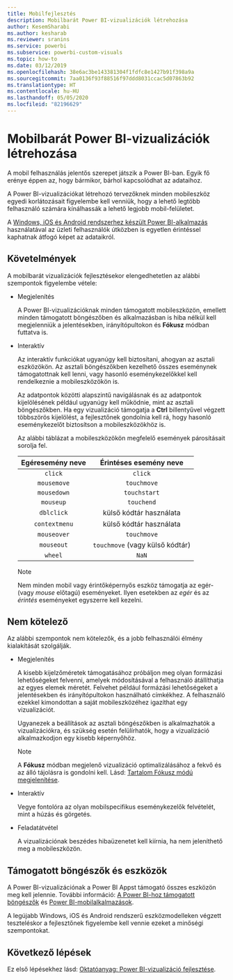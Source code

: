 ```yaml
---
title: Mobilfejlesztés
description: Mobilbarát Power BI-vizualizációk létrehozása
author: KesemSharabi
ms.author: kesharab
ms.reviewer: sranins
ms.service: powerbi
ms.subservice: powerbi-custom-visuals
ms.topic: how-to
ms.date: 03/12/2019
ms.openlocfilehash: 38e6ac3be143381304f1fdfc8e1427b91f398a9a
ms.sourcegitcommit: 7aa0136f93f88516f97ddd8031ccac5d07863b92
ms.translationtype: HT
ms.contentlocale: hu-HU
ms.lasthandoff: 05/05/2020
ms.locfileid: "82196629"
---
```

# <a name="how-to-create-mobile-friendly-power-bi-visuals"></a>Mobilbarát Power BI-vizualizációk létrehozása
A mobil felhasználás jelentős szerepet játszik a Power BI-ban. Egyik fő erénye éppen az, hogy bármikor, bárhol kapcsolódhat az adataihoz.

A Power BI-vizualizációkat létrehozó tervezőknek minden mobileszköz egyedi korlátozásait figyelembe kell venniük, hogy a lehető legtöbb felhasználó számára kínálhassák a lehető legjobb mobil-felületet.

A [Windows, iOS és Android rendszerhez készült Power BI-alkalmazás](/power-bi/consumer/mobile/mobile-apps-for-mobile-devices) használatával az üzleti felhasználók útközben is egyetlen érintéssel kaphatnak átfogó képet az adataikról.

## <a name="requirements"></a>Követelmények

A mobilbarát vizualizációk fejlesztésekor elengedhetetlen az alábbi szempontok figyelembe vétele:

- Megjelenítés

  A Power BI-vizualizációknak minden támogatott mobileszközön, emellett minden támogatott böngészőben és alkalmazásban is hiba nélkül kell megjelenniük a jelentésekben, irányítópultokon és **Fókusz** módban futtatva is. 

- Interaktív

  Az interaktív funkciókat ugyanúgy kell biztosítani, ahogyan az asztali eszközökön. Az asztali böngészőkben kezelhető összes eseménynek támogatottnak kell lenni, vagy hasonló eseménykezelőkkel kell rendelkeznie a mobileszközökön is.
  
  Az adatpontok közötti alapszintű navigálásnak és az adatpontok kijelölésének például ugyanúgy kell működnie, mint az asztali böngészőkben. Ha egy vizualizáció támogatja a **Ctrl** billentyűvel végzett többszörös kijelölést, a fejlesztőnek gondolnia kell rá, hogy hasonló eseménykezelőt biztosítson a mobileszközökhöz is.

  Az alábbi táblázat a mobileszközökön megfelelő események párosításait sorolja fel.

  | Egéresemény neve | Érintéses esemény neve |
  |:----------------:|:----------------:|
  | `click` | `click` |
  | `mousemove` | `touchmove` |
  | `mousedown` | `touchstart` |
  | `mouseup` | `touchend` |
  | `dblclick` | külső kódtár használata |
  | `contextmenu` | külső kódtár használata |
  | `mouseover` | `touchmove` |
  | `mouseout` | `touchmove` (vagy külső kódtár) |
  | `wheel` | `NaN` |

  > [!NOTE]
  > Nem minden mobil vagy érintőképernyős eszköz támogatja az egér- (vagy *mouse* előtagú) eseményeket. Ilyen esetekben az *egér* és az *érintés* eseményeket egyszerre kell kezelni.

## <a name="optional"></a>Nem kötelező
Az alábbi szempontok nem kötelezők, és a jobb felhasználói élmény kialakítását szolgálják.

- Megjelenítés

  A kisebb kijelzőméretek támogatásához próbáljon meg olyan formázási lehetőségeket felvenni, amelyek módosításával a felhasználó átállíthatja az egyes elemek méretét. Felvehet például formázási lehetőségeket a jelentésekben és irányítópultokon használható címkékhez. A felhasználó ezekkel kimondottan a saját mobileszközéhez igazíthat egy vizualizációt.
  
  Ugyanezek a beállítások az asztali böngészőkben is alkalmazhatók a vizualizációkra, és szükség esetén felülírhatók, hogy a vizualizáció alkalmazkodjon egy kisebb képernyőhöz.

  > [!NOTE]
  > A **Fókusz** módban megjelenő vizualizáció optimalizálásához a fekvő és az álló tájolásra is gondolni kell. Lásd: [Tartalom Fókusz módú megjelenítése](/power-bi/consumer/end-user-focus).

- Interaktív

  Vegye fontolóra az olyan mobilspecifikus eseménykezelők felvételét, mint a húzás és görgetés.

- Feladatátvétel

  A vizualizációnak beszédes hibaüzenetet kell kiírnia, ha nem jeleníthető meg a mobileszközön.

## <a name="supported-browsers-and-devices"></a>Támogatott böngészők és eszközök
A Power BI-vizualizációnak a Power BI Appst támogató összes eszközön meg kell jelennie. További információ: [A Power BI-hoz támogatott böngészők](/power-bi/power-bi-browsers) és [Power BI-mobilalkalmazások](/power-bi/consumer/mobile/mobile-apps-for-mobile-devices).

A legújabb Windows, iOS és Android rendszerű eszközmodelleken végzett teszteléskor a fejlesztőnek figyelembe kell vennie ezeket a minőségi szempontokat.

## <a name="next-steps"></a>Következő lépések
Ez első lépésekhez lásd: [Oktatóanyag: Power BI-vizualizáció fejlesztése](/power-bi/developer/visuals/custom-visual-develop-tutorial).
